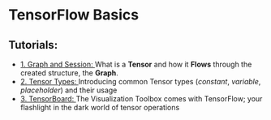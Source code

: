 # TensorFlow Basics


## Tutorials:
* [1. Graph and Session: ](https://github.com/easy-tensorflow/easy-tensorflow/blob/master/1_TensorFlow_Basics/Tutorials/1_Graph_and_Session.ipynb)
    What is a __Tensor__ and how it __Flows__ through the created structure, the __Graph__. 
* [2. Tensor Types: ](https://github.com/easy-tensorflow/easy-tensorflow/blob/master/1_TensorFlow_Basics/Tutorials/2_Tensor_Types.ipynb)
    Introducing common Tensor types (_constant_, _variable_, _placeholder_) and their usage
* [3. TensorBoard: ](https://github.com/easy-tensorflow/easy-tensorflow/blob/master/1_TensorFlow_Basics/Tutorials/3_Introduction_to_Tensorboard.ipynb)
    The Visualization Toolbox comes with TensorFlow; your flashlight in the dark world of tensor operations
